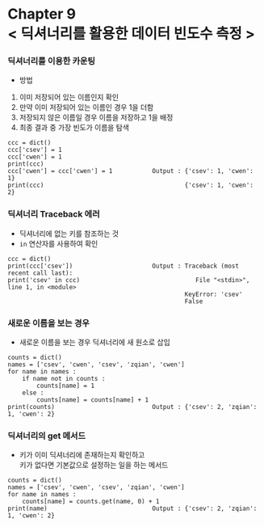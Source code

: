 Chapter 9<br/>
< 딕셔너리를 활용한 데이터 빈도수 측정 >
=====================


### 딕셔너리를 이용한 카운팅
- 방법
1) 이미 저장되어 있는 이름인지 확인<br/>
2) 만약 이미 저장되어 있는 이름인 경우 1을 더함<br/>
3) 저장되지 않은 이름일 경우 이름을 저장하고 1을 배정<br/>
4) 최종 결과 중 가장 빈도가 이름을 탐색

```
ccc = dict()
ccc['csev'] = 1
ccc['cwen'] = 1
print(ccc)
ccc['cwen'] = ccc['cwen'] = 1           Output : {'csev': 1, 'cwen': 1}
print(ccc)                                       {'csev': 1, 'cwen': 2}
```


### 딕셔너리 Traceback 에러
- 딕셔너리에 없는 키를 참조하는 것
- `in` 연산자를 사용하여 확인

```
ccc = dict()
print(ccc['csev'])                      Output : Traceback (most recent call last):
print('csev' in ccc)                                File "<stdin>", line 1, in <module>
                                                 KeyError: 'csev'
                                                 False
```


### 새로운 이름을 보는 경우
- 새로운 이름을 보는 경우 딕셔너리에 새 원소로 삽입

```
counts = dict()
names = ['csev', 'cwen', 'csev', 'zqian', 'cwen']
for name in names :
    if name not in counts :
        counts[name] = 1
    else :
        counts[name] = counts[name] + 1
print(counts)                           Output : {'csev': 2, 'zqian': 1, 'cwen': 2}        
```


### 딕셔너리의 get 메서드
- 키가 이미 딕셔너리에 존재하는지 확인하고<br/>
키가 없다면 기본값으로 설정하는 일을 하는 메서드

```
counts = dict()
names = ['csev', 'cwen', 'csev', 'zqian', 'cwen']
for name in names :
    counts[name] = counts.get(name, 0) + 1
print(name)                             Output : {'csev': 2, 'zqian': 1, 'cwen': 2}    
```
